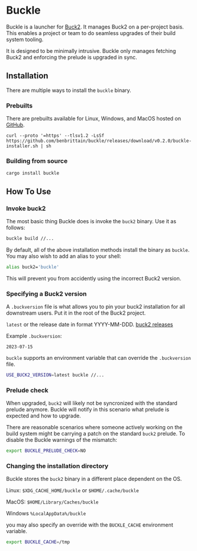# Buckle

Buckle is a launcher for [Buck2](https://buck2.build/). It manages Buck2 on a per-project basis. This enables a project or team to do seamless upgrades of their build system tooling.

It is designed to be minimally intrusive. Buckle only manages fetching Buck2 and enforcing the prelude is upgraded in sync.

## Installation

There are multiple ways to install the `buckle` binary.

### Prebuilts

There are prebuilts available for Linux, Windows, and MacOS hosted on [GitHub](https://github.com/benbrittain/buckle/releases).

```
curl --proto '=https' --tlsv1.2 -LsSf https://github.com/benbrittain/buckle/releases/download/v0.2.0/buckle-installer.sh | sh
```

### Building from source
```
cargo install buckle
```

## How To Use

### Invoke buck2
The most basic thing Buckle does is invoke the `buck2` binary. Use it as follows:

```bash
buckle build //...
```

By default, all of the above installation methods install the binary as `buckle`. You may also wish to add an alias to your shell:


```bash
alias buck2='buckle'

```

This will prevent you from accidently using the incorrect Buck2 version.


### Specifying a Buck2 version
A `.buckversion` file is what allows you to pin your buck2 installation for all downstream users. Put it in the root of the Buck2 project.


`latest` or the release date in format YYYY-MM-DDD. [buck2 releases](https://github.com/facebook/buck2/releases)

Example `.buckversion`:
```
2023-07-15
```

`buckle` supports an environment variable that can override the `.buckversion` file.
```bash
USE_BUCK2_VERSION=latest buckle //...
```

### Prelude check
When upgraded, `buck2` will likely not be syncronized with the standard prelude anymore. Buckle will notify in this scenario what prelude is expected and how to upgrade.

There are reasonable scenarios where someone actively working on the build system might be carrying a patch on the standard `buck2` prelude. To disable the Buckle warnings of the mismatch:

```bash
export BUCKLE_PRELUDE_CHECK=NO
```
### Changing the installation directory
Buckle stores the `buck2` binary in a different place dependent on the OS.

Linux: `$XDG_CACHE_HOME/buckle` or `$HOME/.cache/buckle`

MacOS: `$HOME/Library/Caches/buckle`

Windows `%LocalAppData%/buckle`


you may also specify an override with the `BUCKLE_CACHE` environment variable.
```bash
export BUCKLE_CACHE=/tmp
```
